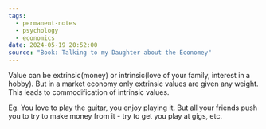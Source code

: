 ```yaml
---
tags:
  - permanent-notes
  - psychology 
  - economics 
date: 2024-05-19 20:52:00
source: "Book: Talking to my Daughter about the Economey"
---
```


Value can be extrinsic(money) or intrinsic(love of your family, interest in a hobby). But in a market economy only extrinsic values are given any weight. This leads to commodification of intrinsic values.

Eg. You love to play the guitar, you enjoy playing it. But all your friends push you to try to make money from it - try to get you play at gigs, etc.